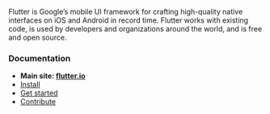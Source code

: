 Flutter is Google’s mobile UI framework for crafting high-quality native
interfaces on iOS and Android in record time. Flutter works with existing code,
is used by developers and organizations around the world, and is free and open
source.

### Documentation

* **Main site: [flutter.io]()**
* [Install](https://flutter.io/setup/)
* [Get started](https://flutter.io/getting-started/)
* [Contribute](CONTRIBUTING.md)
